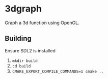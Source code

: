 # 3dgraph

Graph a 3d function using OpenGL.

## Building
Ensure SDL2 is installed

1. `mkdir build`
1. `cd build`
1. `CMAKE_EXPORT_COMPILE_COMMANDS=1 cmake ..`
